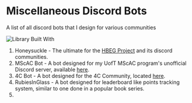 # Miscellaneous Discord Bots
A list of all discord bots that I design for various communities

<img src="https://img.shields.io/badge/Built - with Discord.py-orange?style=for-the-badge" alt="Library Built With">

1. Honeysuckle - The ultimate for the [HBEG Project](https://github.com/yashprakash13/hisbrowneyedgirl) and its discord communities.
2. MScAC Bot - A bot designed for my UofT MScAC program's unofficial Discord server, available [here](https://github.com/yashprakash13/Misc-Discord-Bots/tree/master/uoft_server_bots).
3. 4C Bot - A bot designed for the 4C Community, located [here](https://github.com/yashprakash13/4CBot). 
4. RubiesInGlass - A bot designed for leaderboard like points tracking system, similar to one done in a popular book series.
5. 

